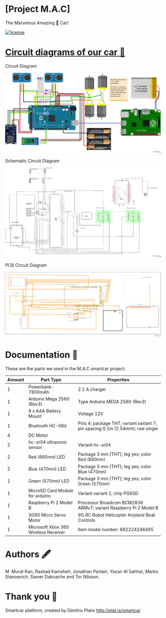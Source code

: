 ﻿# [Project M.A.C]

 The Marvelous Amazing 👀 Car!


[![license](https://img.shields.io/github/license/mashape/apistatus.svg)](https://github.com/DIT524-V17/group-1/blob/master/LICENSE)


# [Circuit diagrams of our car 🔎](https://github.com/DIT524-V17/group-1/tree/master/Circuit_Diagram)


  Circuit Diagram

![alt text](https://github.com/DIT524-V17/group-1/blob/master/Circuit_Diagram/Circuit_Diagram_for_SmartCar.png)

  Schematic Circuit Diagram

![alt text](https://github.com/DIT524-V17/group-1/blob/master/Circuit_Diagram/Schematic_Circuit_Diagram_for_SmartCar.png)

  PCB Circuit Diagram

![alt text](https://github.com/DIT524-V17/group-1/blob/master/Circuit_Diagram/PCB_Circuit_Diagram_for_SmartCar.png)



# Documentation 📘
 
These are the parts we used in the M.A.C smartcar project:

|  Amount	|  Part Type  | Properties  | 
|---	|---	|---	| 
|  1	|  Powerbank-7800mAh	  |  	2.1 A charger  |
|  1	| Arduino Mega 2560 (Rev3)	|  Type Arduino MEGA 2560 (Rev3)  |
|  1	|  8 x AAA Battery Mount |  	Voltage 12V  |
|  1	| Bluetooth HC-06d | 	Pins 4; package THT; variant variant 7; pin spacing 0.1in (2.54mm); row single  |
|  4 	| DC Motor  |   |
|  2  |  hc-sr04 ultrasonic sensor  | Variant hc-sr04  |
|  2	|  Red (660nm) LED  | Package 3 mm [THT]; leg yes; color Red (660nm)  |
|  2  |  Blue (470nm) LED	 | Package 3 mm [THT]; leg yes; color Blue (470nm)  |
|  1 	|  Green (570nm) LED  | Package 3 mm [THT]; leg yes; color Green (570nm)  |
|  1	|  MicroSD Card Module for arduino | Variant variant 1; chip PG6SD  |
|  1	| Raspberry Pi 2 Model B | Processor Broadcom BCM2836 ARMv7; variant Raspberry Pi 2 Model B  |
|  1	| SG90 Micro Servo Motor | 9G RC Robot Helicopter Airplane Boat Controls  |
|  1	| Microsoft Xbox 360 Wireless Receiver | Item model number: 882224248495  |


# Authors 🖋️

M. Murat Kan, Rashad Kamsheh, Jonathan Partain, Yazan Al Sahhar, Marko Stanoevich, Samer Daknache and Tor Nilsson.

# Thank you 💙

Smartcar platform, created by Dimitris Platis http://plat.is/smartcar
